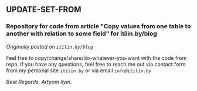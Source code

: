 ## UPDATE-SET-FROM
### Repository for code from article "Copy values from one table to another with relation to some field" for itilin.by/blog

*Originally posted on `itilin.by/blog`*

Feel free to copy/change/share/do-whatever-you-want with the code from repo.
If you have any questions, feel free to reach me out via contact form from my personal site `itilin.by` or via email `info@itilin.by`

*Best Regards,
Artyom Ilyin.*
